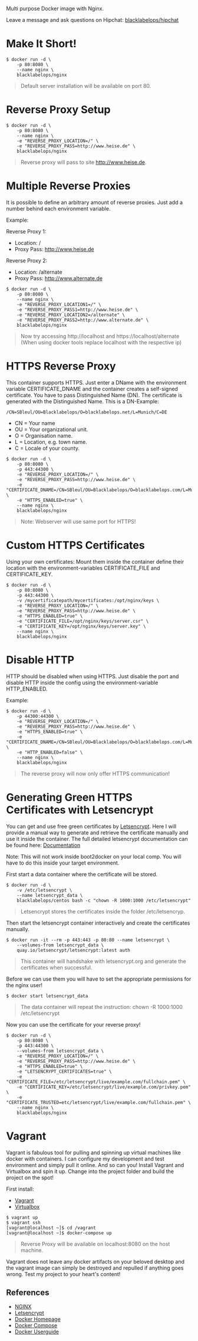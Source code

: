 Multi purpose Docker image with Nginx.

Leave a message and ask questions on Hipchat: [blacklabelops/hipchat](https://www.hipchat.com/geogBFvEM)

# Make It Short!

~~~~
$ docker run -d \
    -p 80:8080 \
    --name nginx \
    blacklabelops/nginx
~~~~

> Default server installation will be available on port 80.

# Reverse Proxy Setup

~~~~
$ docker run -d \
    -p 80:8080 \
    --name nginx \
    -e "REVERSE_PROXY_LOCATION=/" \
    -e "REVERSE_PROXY_PASS=http://www.heise.de" \
    blacklabelops/nginx
~~~~

> Reverse proxy will pass to site http://www.heise.de.

# Multiple Reverse Proxies

It is possible to define an arbitrary amount of reverse proxies. Just add a number behind each environment variable.

Example:

Reverse Proxy 1:

* Location: /
* Proxy Pass: http://www.heise.de

Reverse Proxy 2:

* Location: /alternate
* Proxy Pass: http://www.alternate.de

~~~~
$ docker run -d \
    -p 80:8080 \
    --name nginx \
    -e "REVERSE_PROXY_LOCATION1=/" \
    -e "REVERSE_PROXY_PASS1=http://www.heise.de" \
    -e "REVERSE_PROXY_LOCATION2=/alternate" \
    -e "REVERSE_PROXY_PASS2=http://www.alternate.de" \
    blacklabelops/nginx
~~~~

> Now try accessing http://localhost and https://localhost/alternate (When using docker tools replace localhost with the respective ip)

# HTTPS Reverse Proxy

This container supports HTTPS. Just enter a DName with the environment variable CERTIFICATE_DNAME and the container creates a self-signed certificate. You have to pass Distinguished Name (DN). The certificate is generated with the Distinguished Name. This is a DN-Example:

~~~~
/CN=SBleul/OU=Blacklabelops/O=blacklabelops.net/L=Munich/C=DE
~~~~

  * CN = Your name
  * OU = Your organizational unit.
  * O = Organisation name.
  * L = Location, e.g. town name.
  * C = Locale of your county.

~~~~
$ docker run -d \
    -p 80:8080 \
    -p 443:44300 \
    -e "REVERSE_PROXY_LOCATION=/" \
    -e "REVERSE_PROXY_PASS=http://www.heise.de" \
    -e "CERTIFICATE_DNAME=/CN=SBleul/OU=Blacklabelops/O=blacklabelops.com/L=Munich/C=DE" \
    -e "HTTPS_ENABLED=true" \
    --name nginx \
    blacklabelops/nginx
~~~~

> Note: Webserver will use same port for HTTPS!

# Custom HTTPS Certificates

Using your own certificates: Mount them inside the
container define their location with the environment-variables CERTIFICATE_FILE and CERTIFICATE_KEY.

~~~~
$ docker run -d \
    -p 80:8080 \
    -p 443:44300 \
    -v /mycertificatepath/mycertificates:/opt/nginx/keys \
    -e "REVERSE_PROXY_LOCATION=/" \
    -e "REVERSE_PROXY_PASS=http://www.heise.de" \
    -e "HTTPS_ENABLED=true" \
    -e "CERTIFICATE_FILE=/opt/nginx/keys/server.csr" \
    -e "CERTIFICATE_KEY=/opt/nginx/keys/server.key" \
    --name nginx \
    blacklabelops/nginx
~~~~

# Disable HTTP

HTTP should be disabled when using HTTPS. Just disable the port and disable HTTP inside the config using the environment-variable HTTP_ENABLED.

Example:

~~~~
$ docker run -d \
    -p 44300:44300 \
    -e "REVERSE_PROXY_LOCATION=/" \
    -e "REVERSE_PROXY_PASS=http://www.heise.de" \
    -e "HTTPS_ENABLED=true" \
    -e "CERTIFICATE_DNAME=/CN=SBleul/OU=Blacklabelops/O=blacklabelops.com/L=Munich/C=DE" \
    -e "HTTP_ENABLED=false" \
    --name nginx \
    blacklabelops/nginx
~~~~

> The reverse proxy will now only offer HTTPS communication!

# Generating Green HTTPS Certificates with Letsencrypt

You can get and use free green certificates by [Letsencrypt](https://letsencrypt.org/). Here I will provide a manual way to generate and retrieve the certificate manually and use it inside the container. The full detailed letsencrypt documentation can be found here: [Documentation](https://community.letsencrypt.org/c/docs/)

Note: This will not work inside boot2docker on your local comp. You will have to do this inside your target environment.

First start a data container where the certificate will be stored.

~~~~
$ docker run -d \
    -v /etc/letsencrypt \
    --name letsencrypt_data \
    blacklabelops/centos bash -c "chown -R 1000:1000 /etc/letsencrypt"
~~~~

> Letsencrypt stores the certificates inside the folder /etc/letsencryp.

Then start the letsencrypt container interactively and create the certificates manually.

~~~~
$ docker run -it --rm -p 443:443 -p 80:80 --name letsencrypt \
    --volumes-from letsencrypt_data \
    quay.io/letsencrypt/letsencrypt:latest auth
~~~~

> This container will handshake with letsencrypt.org and generate the certificates when successful.

Before we can use them you will have to set the appropriate permissions for the nginx user!

~~~~
$ docker start letsencrypt_data
~~~~

> The data container will repeat the instruction: chown -R 1000:1000 /etc/letsencrypt

Now you can use the certificate for your reverse proxy!

~~~~
$ docker run -d \
    -p 80:8080 \
    -p 443:44300 \
    --volumes-from letsencrypt_data \
    -e "REVERSE_PROXY_LOCATION=/" \
    -e "REVERSE_PROXY_PASS=http://www.heise.de" \
    -e "HTTPS_ENABLED=true" \
    -e "LETSENCRYPT_CERTIFICATES=true" \
    -e "CERTIFICATE_FILE=/etc/letsencrypt/live/example.com/fullchain.pem" \
    -e "CERTIFICATE_KEY=/etc/letsencrypt/live/example.com/privkey.pem" \
    -e "CERTIFICATE_TRUSTED=etc/letsencrypt/live/example.com/fullchain.pem" \
    --name nginx \
    blacklabelops/nginx
~~~~


# Vagrant

Vagrant is fabulous tool for pulling and spinning up virtual machines like docker with containers. I can configure my development and test environment and simply pull it online. And so can you! Install Vagrant and Virtualbox and spin it up. Change into the project folder and build the project on the spot!

First install:

* [Vagrant](https://www.vagrantup.com/)
* [Virtualbox](https://www.virtualbox.org/)

~~~~
$ vagrant up
$ vagrant ssh
[vagrant@localhost ~]$ cd /vagrant
[vagrant@localhost ~]$ docker-compose up
~~~~

> Reverse Proxy will be available on localhost:8080 on the host machine.

Vagrant does not leave any docker artifacts on your beloved desktop and the vagrant image can simply be destroyed and repulled if anything goes wrong. Test my project to your heart's content!

## References

* [NGINX](http://nginx.org/)
* [Letsencrypt](https://letsencrypt.org/)
* [Docker Homepage](https://www.docker.com/)
* [Docker Compose](https://docs.docker.com/compose/)
* [Docker Userguide](https://docs.docker.com/userguide/)
